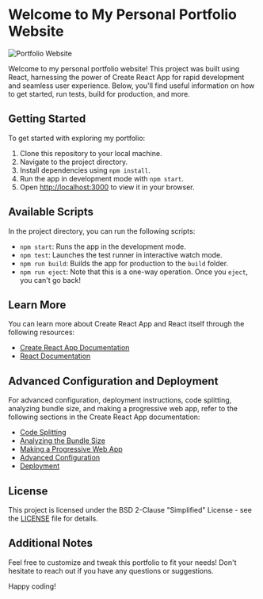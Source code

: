 # Welcome to My Personal Portfolio Website

![Portfolio Website](https://defakuto.net/)

Welcome to my personal portfolio website! This project was built using React, harnessing the power of Create React App for rapid development and seamless user experience. Below, you'll find useful information on how to get started, run tests, build for production, and more.

## Getting Started

To get started with exploring my portfolio:

1. Clone this repository to your local machine.
2. Navigate to the project directory.
3. Install dependencies using `npm install`.
4. Run the app in development mode with `npm start`.
5. Open [http://localhost:3000](http://localhost:3000) to view it in your browser.

## Available Scripts

In the project directory, you can run the following scripts:

- `npm start`: Runs the app in the development mode.
- `npm test`: Launches the test runner in interactive watch mode.
- `npm run build`: Builds the app for production to the `build` folder.
- `npm run eject`: Note that this is a one-way operation. Once you `eject`, you can't go back!

## Learn More

You can learn more about Create React App and React itself through the following resources:

- [Create React App Documentation](https://facebook.github.io/create-react-app/docs/getting-started)
- [React Documentation](https://reactjs.org/)

## Advanced Configuration and Deployment

For advanced configuration, deployment instructions, code splitting, analyzing bundle size, and making a progressive web app, refer to the following sections in the Create React App documentation:

- [Code Splitting](https://facebook.github.io/create-react-app/docs/code-splitting)
- [Analyzing the Bundle Size](https://facebook.github.io/create-react-app/docs/analyzing-the-bundle-size)
- [Making a Progressive Web App](https://facebook.github.io/create-react-app/docs/making-a-progressive-web-app)
- [Advanced Configuration](https://facebook.github.io/create-react-app/docs/advanced-configuration)
- [Deployment](https://facebook.github.io/create-react-app/docs/deployment)

## License

This project is licensed under the BSD 2-Clause "Simplified" License - see the [LICENSE](LICENSE) file for details.

## Additional Notes

Feel free to customize and tweak this portfolio to fit your needs! Don't hesitate to reach out if you have any questions or suggestions.

Happy coding!
